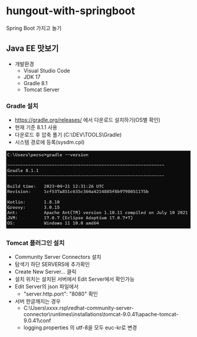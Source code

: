 # hungout-with-springboot
Spring Boot 가지고 놀기 

## Java EE 맛보기
- 개발환경 
    - Visual Studio Code
    - JDK 17
    - Gradle 8.1
    - Tomcat Server

### Gradle 설치
- https://gradle.org/releases/ 에서 다운로드 설치하기(OS별 확인)
- 현재 기준 8.1.1 사용 
- 다운로드 후 압축 풀기 (C:\DEV\TOOLS\Gradle)
- 시스템 경로에 등록(sysdm.cpl)

<img src="https://raw.githubusercontent.com/hugoMGSung/hungout-with-springboot/main/images/sb0001.png" width="500">

### Tomcat 플러그인 설치
- Community Server Connectors 설치
- 탐색기 하단 SERVERS에 추가확인
- Create New Server... 클릭
- 설치 위치는 설치된 서버에서 Edit Server에서 확인가능
- Edit Server의 json 파일에서 
    - "server.http.port": "8080" 확인
- 서버 한글깨지는 경우
    - C:\Users\xxxx\.rsp\redhat-community-server-connector\runtimes\installations\tomcat-9.0.41\apache-tomcat-9.0.41\conf
    - logging.properties 의 utf-8을 모두 euc-kr로 변경